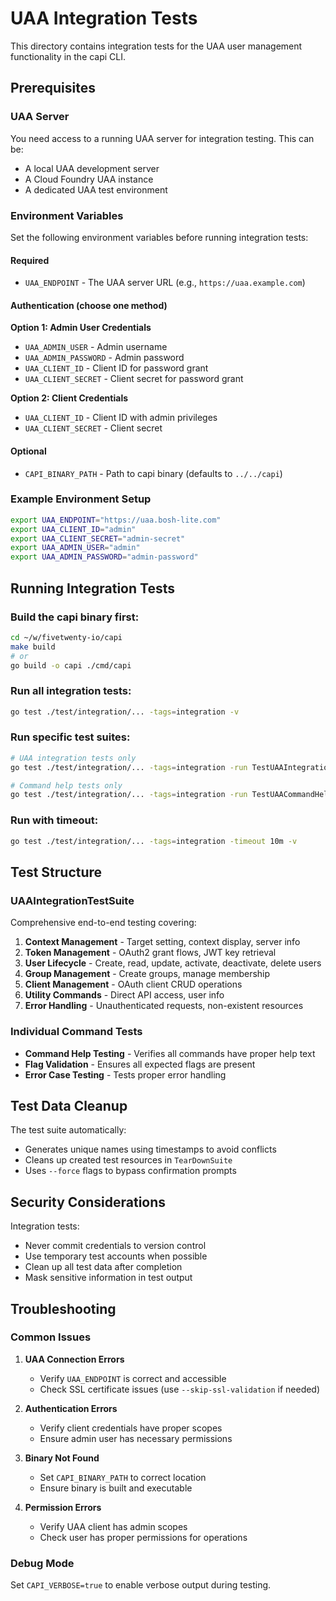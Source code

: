 # UAA Integration Tests

This directory contains integration tests for the UAA user management functionality in the capi CLI.

## Prerequisites

### UAA Server
You need access to a running UAA server for integration testing. This can be:
- A local UAA development server
- A Cloud Foundry UAA instance
- A dedicated UAA test environment

### Environment Variables

Set the following environment variables before running integration tests:

#### Required
- `UAA_ENDPOINT` - The UAA server URL (e.g., `https://uaa.example.com`)

#### Authentication (choose one method)

**Option 1: Admin User Credentials**
- `UAA_ADMIN_USER` - Admin username
- `UAA_ADMIN_PASSWORD` - Admin password
- `UAA_CLIENT_ID` - Client ID for password grant
- `UAA_CLIENT_SECRET` - Client secret for password grant

**Option 2: Client Credentials**
- `UAA_CLIENT_ID` - Client ID with admin privileges
- `UAA_CLIENT_SECRET` - Client secret

#### Optional
- `CAPI_BINARY_PATH` - Path to capi binary (defaults to `../../capi`)

### Example Environment Setup

```bash
export UAA_ENDPOINT="https://uaa.bosh-lite.com"
export UAA_CLIENT_ID="admin"
export UAA_CLIENT_SECRET="admin-secret"
export UAA_ADMIN_USER="admin"
export UAA_ADMIN_PASSWORD="admin-password"
```

## Running Integration Tests

### Build the capi binary first:
```bash
cd ~/w/fivetwenty-io/capi
make build
# or
go build -o capi ./cmd/capi
```

### Run all integration tests:
```bash
go test ./test/integration/... -tags=integration -v
```

### Run specific test suites:
```bash
# UAA integration tests only
go test ./test/integration/... -tags=integration -run TestUAAIntegrationSuite -v

# Command help tests only
go test ./test/integration/... -tags=integration -run TestUAACommandHelp -v
```

### Run with timeout:
```bash
go test ./test/integration/... -tags=integration -timeout 10m -v
```

## Test Structure

### UAAIntegrationTestSuite
Comprehensive end-to-end testing covering:

1. **Context Management** - Target setting, context display, server info
2. **Token Management** - OAuth2 grant flows, JWT key retrieval
3. **User Lifecycle** - Create, read, update, activate, deactivate, delete users
4. **Group Management** - Create groups, manage membership
5. **Client Management** - OAuth client CRUD operations
6. **Utility Commands** - Direct API access, user info
7. **Error Handling** - Unauthenticated requests, non-existent resources

### Individual Command Tests
- **Command Help Testing** - Verifies all commands have proper help text
- **Flag Validation** - Ensures all expected flags are present
- **Error Case Testing** - Tests proper error handling

## Test Data Cleanup

The test suite automatically:
- Generates unique names using timestamps to avoid conflicts
- Cleans up created test resources in `TearDownSuite`
- Uses `--force` flags to bypass confirmation prompts

## Security Considerations

Integration tests:
- Never commit credentials to version control
- Use temporary test accounts when possible
- Clean up all test data after completion
- Mask sensitive information in test output

## Troubleshooting

### Common Issues

1. **UAA Connection Errors**
   - Verify `UAA_ENDPOINT` is correct and accessible
   - Check SSL certificate issues (use `--skip-ssl-validation` if needed)

2. **Authentication Errors**
   - Verify client credentials have proper scopes
   - Ensure admin user has necessary permissions

3. **Binary Not Found**
   - Set `CAPI_BINARY_PATH` to correct location
   - Ensure binary is built and executable

4. **Permission Errors**
   - Verify UAA client has admin scopes
   - Check user has proper permissions for operations

### Debug Mode

Set `CAPI_VERBOSE=true` to enable verbose output during testing.
